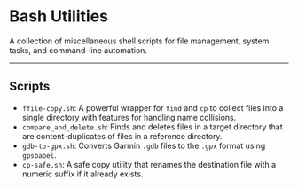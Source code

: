
# Bash Utilities

A collection of miscellaneous shell scripts for file management, system tasks, and command-line automation.

---

## Scripts

-   `ffile-copy.sh`: A powerful wrapper for `find` and `cp` to collect files into a single directory with features for handling name collisions.
-   `compare_and_delete.sh`: Finds and deletes files in a target directory that are content-duplicates of files in a reference directory.
-   `gdb-to-gpx.sh`: Converts Garmin `.gdb` files to the `.gpx` format using `gpsbabel`.
-   `cp-safe.sh`: A safe copy utility that renames the destination file with a numeric suffix if it already exists.


